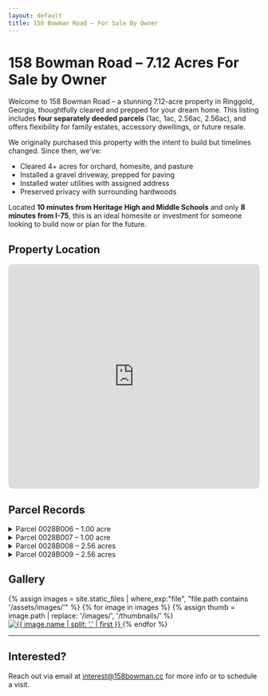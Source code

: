 ```yaml
---
layout: default
title: 158 Bowman Road – For Sale By Owner
---
```


# 158 Bowman Road – 7.12 Acres For Sale by Owner

Welcome to 158 Bowman Road – a stunning 7.12-acre property in Ringgold, Georgia, thoughtfully cleared and prepped for your dream home. This listing includes **four separately deeded parcels** (1ac, 1ac, 2.56ac, 2.56ac), and offers flexibility for family estates, accessory dwellings, or future resale.

We originally purchased this property with the intent to build but timelines changed. Since then, we’ve:
- Cleared 4+ acres for orchard, homesite, and pasture
- Installed a gravel driveway, prepped for paving
- Installed water utilities with assigned address
- Preserved privacy with surrounding hardwoods

Located **10 minutes from Heritage High and Middle Schools** and only **8 minutes from I-75**, this is an ideal homesite or investment for someone looking to build now or plan for the future.

## Property Location

<iframe src="https://maps.google.com/maps?q=158%20Bowman%20Rd,%20Ringgold,%20GA%2030736&z=15&output=embed" width="100%" height="450" style="border:0; border-radius: 8px;" allowfullscreen loading="lazy" referrerpolicy="no-referrer-when-downgrade"></iframe>

<div class="parcel-cards">
  <h2>Parcel Records</h2>
  <div class="card-grid">
    <details class="card-details">
      <summary>Parcel 0028B006 – 1.00 acre</summary>
      <a class="card-link" href="https://beacon.schneidercorp.com/Application.aspx?AppID=677&LayerID=11364&PageTypeID=4&PageID=4757&Q=100861903&KeyValue=0028B006" target="_blank" rel="noopener">View County GIS Record</a>
    </details>
    <details class="card-details">
      <summary>Parcel 0028B007 – 1.00 acre</summary>
      <a class="card-link" href="https://beacon.schneidercorp.com/Application.aspx?AppID=677&LayerID=11364&PageTypeID=4&PageID=4757&Q=100861903&KeyValue=0028B007" target="_blank" rel="noopener">View County GIS Record</a>
    </details>
    <details class="card-details">
      <summary>Parcel 0028B008 – 2.56 acres</summary>
      <a class="card-link" href="https://beacon.schneidercorp.com/Application.aspx?AppID=677&LayerID=11364&PageTypeID=4&PageID=4757&Q=100861903&KeyValue=0028B008" target="_blank" rel="noopener">View County GIS Record</a>
    </details>
    <details class="card-details">
      <summary>Parcel 0028B009 – 2.56 acres</summary>
      <a class="card-link" href="https://beacon.schneidercorp.com/Application.aspx?AppID=677&LayerID=11364&PageTypeID=4&PageID=4757&Q=100861903&KeyValue=0028B009" target="_blank" rel="noopener">View County GIS Record</a>
    </details>
  </div>
</div>

## Gallery

<div class="gallery">
  {% assign images = site.static_files | where_exp:"file", "file.path contains '/assets/images/'" %}
  {% for image in images %}
    {% assign thumb = image.path | replace: '/images/', '/thumbnails/' %}
    <a href="{{ image.path }}" data-lightbox="listing" data-title="{{ image.name }}">
      <img src="{{ thumb }}" alt="{{ image.name | split: '.' | first }}" loading="lazy" />
    </a>
  {% endfor %}
</div>

---

## Interested?

Reach out via email at [interest@158bowman.cc](mailto:interest@158bowman.cc) for more info or to schedule a visit.
